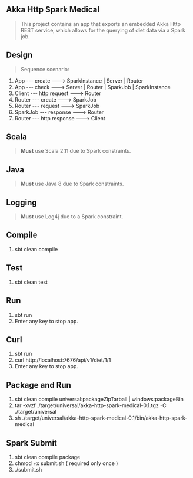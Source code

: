 Akka Http Spark Medical
-----------------------
>This project contains an app that exports an embedded Akka Http REST
>service, which allows for the querying of diet data via a Spark job.

Design
------
>Sequence scenario:
1. App --- create ---> SparkInstance | Server | Router
2. App --- check ---> Server | Router | SparkJob | SparkInstance
3. Client --- http request ---> Router 
4. Router --- create ---> SparkJob
5. Router --- request ---> SparkJob
6. SparkJob --- response ---> Router
7. Router --- http response ---> Client

Scala
-----
>**Must** use Scala 2.11 due to Spark constraints.

Java
----
>**Must** use Java 8 due to Spark constraints.

Logging
-------
>**Must** use Log4j due to a Spark constraint.

Compile
-------
1. sbt clean compile

Test
----
1. sbt clean test

Run
---
1. sbt run
2. Enter any key to stop app.

Curl
----
1. sbt run
2. curl http://localhost:7676/api/v1/diet/1/1
3. Enter any key to stop app.

Package and Run
---------------
1. sbt clean compile universal:packageZipTarball | windows:packageBin
2. tar -xvzf ./target/universal/akka-http-spark-medical-0.1.tgz -C ./target/universal
3. sh ./target/universal/akka-http-spark-medical-0.1/bin/akka-http-spark-medical

Spark Submit
------------
1. sbt clean compile package
2. chmod +x submit.sh ( required only once )
3. ./submit.sh